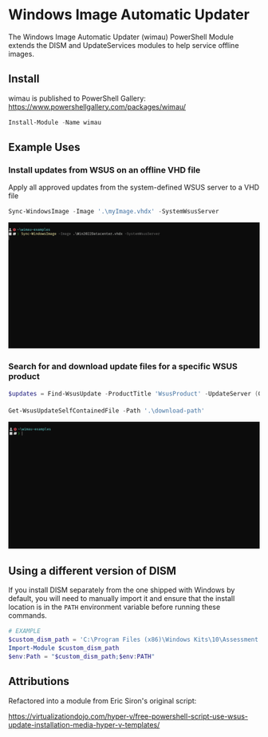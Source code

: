 # Windows Image Automatic Updater

The Windows Image Automatic Updater (wimau) PowerShell Module extends the
DISM and UpdateServices modules to help service offline images.

## Install

wimau is published to PowerShell Gallery: https://www.powershellgallery.com/packages/wimau/

```ps1
Install-Module -Name wimau
```

## Example Uses

### Install updates from WSUS on an offline VHD file

Apply all approved updates from the system-defined WSUS server to a VHD file

```ps1
Sync-WindowsImage -Image '.\myImage.vhdx' -SystemWsusServer
```

![](https://github.com/mhunsber/wimau/blob/main/images/wimau-ex-sync-windowsimage-1.gif)

### Search for and download update files for a specific WSUS product

```ps1
$updates = Find-WsusUpdate -ProductTitle 'WsusProduct' -UpdateServer (Get-WsusServer -Name 'mywsus' -PortNumber 8530)

Get-WsusUpdateSelfContainedFile -Path '.\download-path'
```

![](https://github.com/mhunsber/wimau/blob/main/images/wimau-ex-find-wsusupdate-1.gif)

## Using a different version of DISM

If you install DISM separately from the one shipped with Windows by default, you will need to manually import it and
ensure that the install location is in the `PATH` environment variable before running these commands.

```ps1
# EXAMPLE
$custom_dism_path = 'C:\Program Files (x86)\Windows Kits\10\Assessment and Deployment Kit\Deployment Tools\amd64\DISM'
Import-Module $custom_dism_path
$env:Path = "$custom_dism_path;$env:PATH"
```

## Attributions

Refactored into a module from Eric Siron's original script:

https://virtualizationdojo.com/hyper-v/free-powershell-script-use-wsus-update-installation-media-hyper-v-templates/
